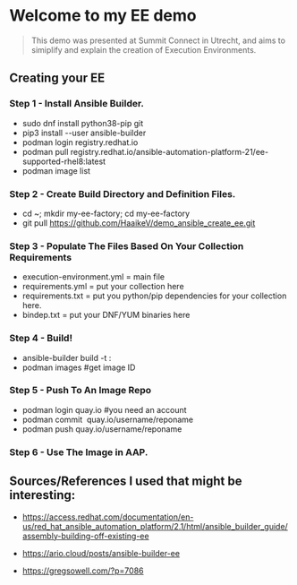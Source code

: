 # Welcome to my EE demo

> This demo was presented at Summit Connect in Utrecht, and aims to simiplify and explain the creation of Execution Environments.

## Creating your EE

### Step 1 - Install Ansible Builder.
- sudo dnf install python38-pip git
- pip3 install --user ansible-builder
- podman login registry.redhat.io 
- podman pull registry.redhat.io/ansible-automation-platform-21/ee-supported-rhel8:latest
- podman image list

### Step 2 - Create Build Directory and Definition Files.
- cd ~; mkdir my-ee-factory; cd my-ee-factory
- git pull https://github.com/HaaikeV/demo_ansible_create_ee.git

### Step 3 - Populate The Files Based On Your Collection Requirements
- execution-environment.yml = main file
- requirements.yml = put your collection here
- requirements.txt = put you python/pip dependencies for your collection here.
- bindep.txt = put your DNF/YUM binaries here

### Step 4 - Build!
- ansible-builder build -t <custom-name>:<version>
- podman images #get image ID

### Step 5 - Push To An Image Repo
- podman login quay.io #you need an account
- podman commit <image id> quay.io/username/reponame
- podman push quay.io/username/reponame

### Step 6 - Use The Image in AAP.

## Sources/References I used that might be interesting:
- https://access.redhat.com/documentation/en-us/red_hat_ansible_automation_platform/2.1/html/ansible_builder_guide/assembly-building-off-existing-ee

- https://ario.cloud/posts/ansible-builder-ee

- https://gregsowell.com/?p=7086


